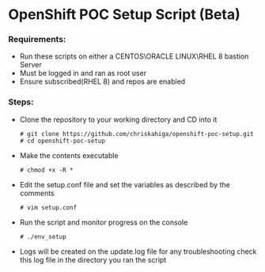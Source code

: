 # OpenShift POC Setup Script (Beta)
### Requirements:
- Run these scripts on either a CENTOS\ORACLE LINUX\RHEL 8 bastion Server
- Must be logged in and ran as root user
- Ensure subscribed(RHEL 8) and repos are enabled

### Steps:
- Clone the repository to your working directory and CD into it
  ```
  # git clone https://github.com/chriskahiga/openshift-poc-setup.git
  # cd openshift-poc-setup
  ```
- Make the contents executable
  ```
  # chmod +x -R *
  ```
- Edit the setup.conf file and set the variables as described by the comments
  ```
  # vim setup.conf
  ```
- Run the script and monitor progress on the console
  ```
  # ./env_setup
  ```
- Logs will be created on the update.log file for any troubleshooting check this log file in the directory you ran the script
